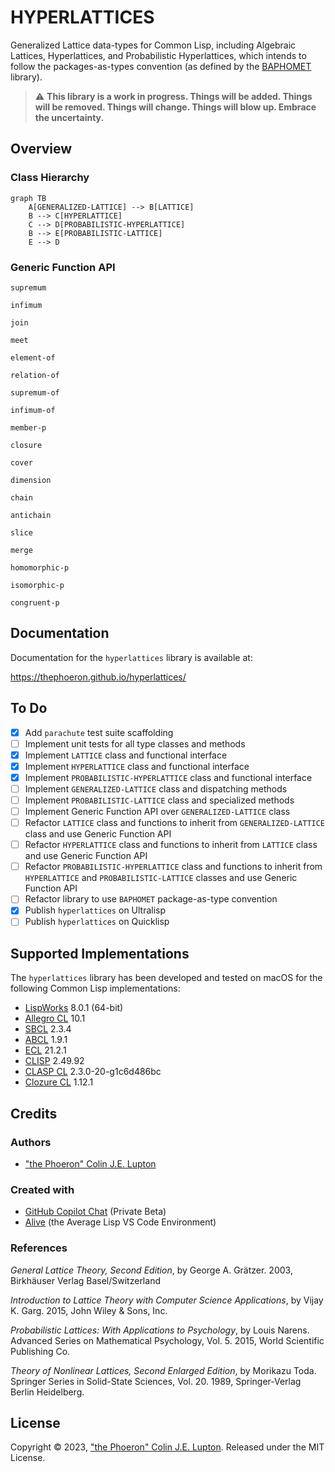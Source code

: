 # HYPERLATTICES

Generalized Lattice data-types for Common Lisp, including Algebraic Lattices, Hyperlattices, and Probabilistic Hyperlattices, which intends to follow the packages-as-types convention (as defined by the [BAPHOMET][] library).

> :warning: **This library is a work in progress. Things will be added. Things will be removed. Things will change. Things will blow up. Embrace the uncertainty.**

## Overview

### Class Hierarchy

```mermaid
graph TB
    A[GENERALIZED-LATTICE] --> B[LATTICE]
    B --> C[HYPERLATTICE]
    C --> D[PROBABILISTIC-HYPERLATTICE]
    B --> E[PROBABILISTIC-LATTICE]
    E --> D
```

### Generic Function API

`supremum`

`infimum`

`join`

`meet`

`element-of`

`relation-of`

`supremum-of`

`infimum-of`

`member-p`

`closure`

`cover`

`dimension`

`chain`

`antichain`

`slice`

`merge`

`homomorphic-p`

`isomorphic-p`

`congruent-p`

## Documentation

Documentation for the `hyperlattices` library is available at:

https://thephoeron.github.io/hyperlattices/

## To Do

- [x] Add `parachute` test suite scaffolding
- [ ] Implement unit tests for all type classes and methods
- [x] Implement `LATTICE` class and functional interface
- [x] Implement `HYPERLATTICE` class and functional interface
- [x] Implement `PROBABILISTIC-HYPERLATTICE` class and functional interface
- [ ] Implement `GENERALIZED-LATTICE` class and dispatching methods
- [ ] Implement `PROBABILISTIC-LATTICE` class and specialized methods
- [ ] Implement Generic Function API over `GENERALIZED-LATTICE` class
- [ ] Refactor `LATTICE` class and functions to inherit from `GENERALIZED-LATTICE` class and use Generic Function API
- [ ] Refactor `HYPERLATTICE` class and functions to inherit from `LATTICE` class and use Generic Function API
- [ ] Refactor `PROBABILISTIC-HYPERLATTICE` class and functions to inherit from `HYPERLATTICE` and `PROBABILISTIC-LATTICE` classes and use Generic Function API
- [ ] Refactor library to use `BAPHOMET` package-as-type convention
- [x] Publish `hyperlattices` on Ultralisp
- [ ] Publish `hyperlattices` on Quicklisp

## Supported Implementations

The `hyperlattices` library has been developed and tested on macOS for the following Common Lisp implementations:

- [LispWorks][] 8.0.1 (64-bit)
- [Allegro CL][] 10.1
- [SBCL][] 2.3.4
- [ABCL][] 1.9.1
- [ECL][] 21.2.1
- [CLISP][] 2.49.92
- [CLASP CL][] 2.3.0-20-g1c6d486bc
- [Clozure CL][] 1.12.1

## Credits

### Authors

- ["the Phoeron" Colin J.E. Lupton][@thephoeron]

### Created with

- [GitHub Copilot Chat][GitHubCopilotX] (Private Beta)
- [Alive][AliveExtension] (the Average Lisp VS Code Environment)

### References

_General Lattice Theory, Second Edition_, by George A. Grätzer.
2003, Birkhäuser Verlag Basel/Switzerland

_Introduction to Lattice Theory with Computer Science Applications_, by Vijay K. Garg.
2015, John Wiley & Sons, Inc.

_Probabilistic Lattices: With Applications to Psychology_, by Louis Narens.
Advanced Series on Mathematical Psychology, Vol. 5.
2015, World Scientific Publishing Co.

_Theory of Nonlinear Lattices, Second Enlarged Edition_, by Morikazu Toda.
Springer Series in Solid-State Sciences, Vol. 20.
1989, Springer-Verlag Berlin Heidelberg.

## License

Copyright &copy; 2023, ["the Phoeron" Colin J.E. Lupton][@thephoeron]. Released under the MIT License.

[GitHubCopilotX]: https://github.com/features/preview/copilot-x
[@thephoeron]: https://github.com/thephoeron
[AliveExtension]: https://marketplace.visualstudio.com/items?itemName=rheller.alive
[BAPHOMET]: https://github.com/thephoeron/baphomet
[LispWorks]: https://www.lispworks.com/
[SBCL]: https://www.sbcl.org/
[Allegro CL]: https://franz.com/products/allegrocl/
[Clozure CL]: https://ccl.clozure.com/
[ABCL]: https://abcl.org/
[ECL]: https://common-lisp.net/project/ecl/
[CLISP]: https://clisp.sourceforge.io/
[CLASP CL]: https://github.com/clasp-developers/clasp